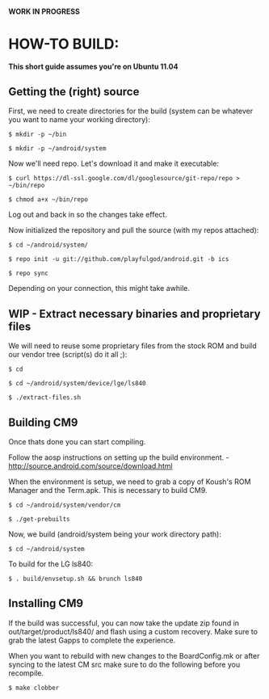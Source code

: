 #### WORK IN PROGRESS #####

HOW-TO BUILD:
=============

**This short guide assumes you're on Ubuntu 11.04**

Getting the (right) source
--------------------------

First, we need to create directories for the build (system can be whatever you want to name your working directory):

    $ mkdir -p ~/bin

    $ mkdir -p ~/android/system

Now we'll need repo. Let's download it and make it executable:

    $ curl https://dl-ssl.google.com/dl/googlesource/git-repo/repo > ~/bin/repo

    $ chmod a+x ~/bin/repo

Log out and back in so the changes take effect.

Now initialized the repository and pull the source (with my repos attached):

    $ cd ~/android/system/
    
    $ repo init -u git://github.com/playfulgod/android.git -b ics
    
    $ repo sync

Depending on your connection, this might take awhile.

WIP - Extract necessary binaries and proprietary files 
------------------------------------------------

We will need to reuse some proprietary files from the stock ROM and build our vendor tree (script(s) do it all ;):

    $ cd
    
    $ cd ~/android/system/device/lge/ls840
    
    $ ./extract-files.sh

Building CM9
-------------
Once thats done you can start compiling.

Follow the aosp instructions on setting up the build environment. - http://source.android.com/source/download.html

When the environment is setup, we need to grab a copy of Koush's ROM Manager and the Term.apk. This is necessary to build CM9.

    $ cd ~/android/system/vendor/cm

    $ ./get-prebuilts

Now, we build (android/system being your work directory path):

    $ cd ~/android/system

To build for the LG ls840:
    
    $ . build/envsetup.sh && brunch ls840


Installing CM9
---------------
If the build was successful, you can now take the update zip found in out/target/product/ls840/ and flash using a custom recovery. Make sure to grab the latest Gapps to complete the experience.

When you want to rebuild with new changes to the BoardConfig.mk or after syncing to the latest CM src make sure to do the following before you recompile.

    $ make clobber


